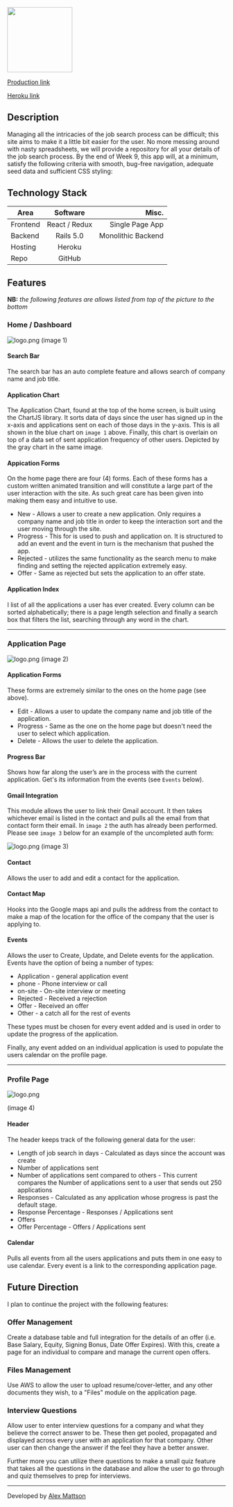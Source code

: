 <a href='http://www.joblogged.com'>
	<img src="https://s13.postimg.org/lnbhemlav/logo.png" height="150">
</a>


[Production link][production]

[Heroku link][heroku]

[production]: http://www.joblogged.com
[heroku]: http://joblogged.herokuapp.com

## Description

Managing all the intricacies of the job search process can be difficult; this site aims to make it a little bit easier for the user. No more messing around with nasty spreadsheets, we will provide a repository for all your details of the job search process. By the end of Week 9, this app will, at a minimum, satisfy the following criteria with smooth, bug-free navigation, adequate seed data and sufficient CSS styling:

## Technology Stack

| Area               | Software      | Misc. |
| ---------------    |:-------------:| ---: |
| Frontend           | React / Redux | Single Page App |
| Backend            | Rails 5.0     |  Monolithic Backend |
| Hosting      		   | Heroku        | |
| Repo      		   | GitHub        ||

## Features

**NB:** *the following features are allows listed from top of the picture to the bottom*

### Home / Dashboard

![logo.png](https://s14.postimg.org/qo8oa76f5/Screen_Shot_2016_09_06_at_12_08_53_PM.png)
(image 1)

#### Search Bar

The search bar has an auto complete feature and allows search of company name and job title.

#### Application Chart

The Application Chart, found at the top of the home screen, is built using the ChartJS library. It sorts data of days since the user has signed up in the x-axis and applications sent on each of those days in the y-axis. This is all shown in the blue chart on `image 1` above. Finally, this chart is overlain on top of a data set of sent application frequency of other users. Depicted by the gray chart in the same image.

#### Appication Forms

On the home page there are four (4) forms. Each of these forms has a custom written animated transition and will constitute a large part of the user interaction with the site. As such great care has been given into making them easy and intuitive to use.

- New - Allows a user to create a new application. Only requires a company name and job title in order to keep the interaction sort and the user moving through the site.
- Progress - This for is used to push and application on. It is structured to add an event and the event in turn is the mechanism that pushed the app.
- Rejected - utilizes the same functionality as the search menu to make finding and setting the rejected application extremely easy.
- Offer - Same as rejected but sets the application to an offer state.


#### Application Index

I list of all the applications a user has ever created. Every column can be sorted alphabetically; there is a page length selection and finally a search box that filters the list, searching through any word in the chart.

__________

### Application Page

![logo.png](https://s9.postimg.org/7fp0n106n/application.png)
(image 2)

#### Application Forms

These forms are extremely similar to the ones on the home page (see above).

- Edit - Allows a user to update the company name and job title of the application.
- Progress - Same as the one on the home page but doesn't need the user to select which application.
- Delete - Allows the user to delete the application.

#### Progress Bar

Shows how far along the user’s are in the process with the current application. Get's its information from the events (see `Events` below).

#### Gmail Integration

This module allows the user to link their Gmail account. It then takes whichever email is listed in the contact and pulls all the email from that contact form their email. In `image 2` the auth has already been performed. Please see `image 3` below for an example of the uncompleted auth form:

![logo.png](https://s13.postimg.org/pfiq9tuxz/gmail_auth.png)
(image 3)


#### Contact

Allows the user to add and edit a contact for the application.

#### Contact Map

Hooks into the Google maps api and pulls the address from the contact to make a map of the location for the office of the company that the user is applying to.

#### Events

Allows the user to Create, Update, and Delete events for the application. Events have the option of being a number of types:
- Application - general application event
- phone - Phone interview or call
- on-site - On-site interview or meeting
- Rejected - Received a rejection
- Offer - Received an offer
- Other - a catch all for the rest of events

These types must be chosen for every event added and is used in order to update the progress of the application.

Finally, any event added on an individual application is used to populate the users calendar on the profile page.

__________

### Profile Page

![logo.png](https://s13.postimg.org/vj0atql7r/profile.png)

(image 4)

#### Header

The header keeps track of the following general data for the user:
- Length of job search in days - Calculated as days since the account was create
- Number of applications sent
- Number of applications sent compared to others - This current compares the Number of applications sent to a user that sends out 250 applications
- Responses - Calculated as any application whose progress is past the default stage.
- Response Percentage - Responses / Applications sent
- Offers
- Offer Percentage - Offers / Applications sent

#### Calendar

Pulls all events from all the users applications and puts them in one easy to use calendar. Every event is a link to the corresponding application page.


## Future Direction

I plan to continue the project with the following features:

### Offer Management

Create a database table and full integration for the details of an offer (i.e. Base Salary, Equity, Signing Bonus, Date Offer Expires). With this, create a page for an individual to compare and manage the current open offers.

### Files Management

Use AWS to allow the user to upload resume/cover-letter, and any other documents they wish, to a "Files" module on the application page.

### Interview Questions

Allow user to enter interview questions for a company and what they believe the correct answer to be. These then get pooled, propagated and displayed across every user with an application for that company. Other user can then change the answer if the feel they have a better answer.

Further more you can utilize there questions to make a small quiz feature that takes all the questions in the database and allow the user to go through and quiz themselves to prep for interviews.

---
Developed by [Alex Mattson](http://www.alexmattson.com)
